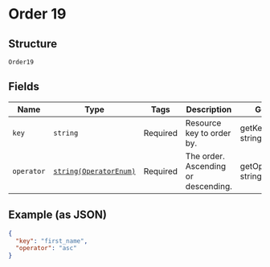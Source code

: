 
# Order 19

## Structure

`Order19`

## Fields

| Name | Type | Tags | Description | Getter | Setter |
|  --- | --- | --- | --- | --- | --- |
| `key` | `string` | Required | Resource key to order by. | getKey(): string | setKey(string key): void |
| `operator` | [`string(OperatorEnum)`](../../doc/models/operator-enum.md) | Required | The order. Ascending or descending. | getOperator(): string | setOperator(string operator): void |

## Example (as JSON)

```json
{
  "key": "first_name",
  "operator": "asc"
}
```

